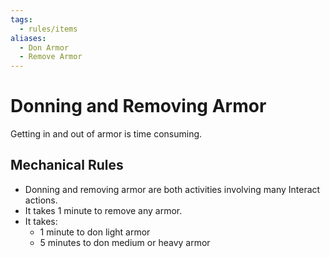 ```yaml
---
tags:
  - rules/items
aliases:
  - Don Armor
  - Remove Armor
---
```

# Donning and Removing Armor

Getting in and out of armor is time consuming.

## Mechanical Rules

- Donning and removing armor are both activities involving many Interact actions.
- It takes 1 minute to remove any armor.
- It takes:
	- 1 minute to don light armor
	- 5 minutes to don medium or heavy armor